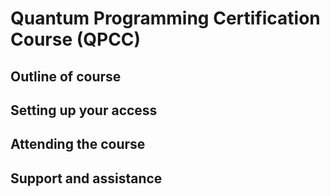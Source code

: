 # Quantum Programming Certification Course (QPCC)

## Outline of course

## Setting up your access

## Attending the course

## Support and assistance

